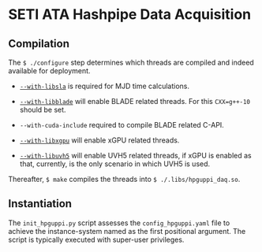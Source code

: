 # SETI ATA Hashpipe Data Acquisition

## Compilation

The `$ ./configure` step determines which threads are compiled and indeed available for deployment.

- [`--with-libsla`](https://github.com/scottransom/pyslalib) is required for MJD time calculations.

- [`--with-libblade`](https://github.com/luigifcruz/blade) will enable BLADE related threads. For this `CXX=g++-10` should be set.

- `--with-cuda-include` required to compile BLADE related C-API.

- [`--with-libxgpu`](https://github.com/GPU-correlators/xGPU) will enable xGPU related threads.

- [`--with-libuvh5`](https://github.com/MydonSolutions/uvh5c99) will enable UVH5 related threads, if xGPU is enabled as that, currently, is the only scenario in which UVH5 is used.

Thereafter, `$ make` compiles the threads into `$ ./.libs/hpguppi_daq.so`.

## Instantiation

The `init_hpguppi.py` script assesses the `config_hpguppi.yaml` file to achieve the instance-system named as the first positional argument. The script is typically executed with super-user privileges.